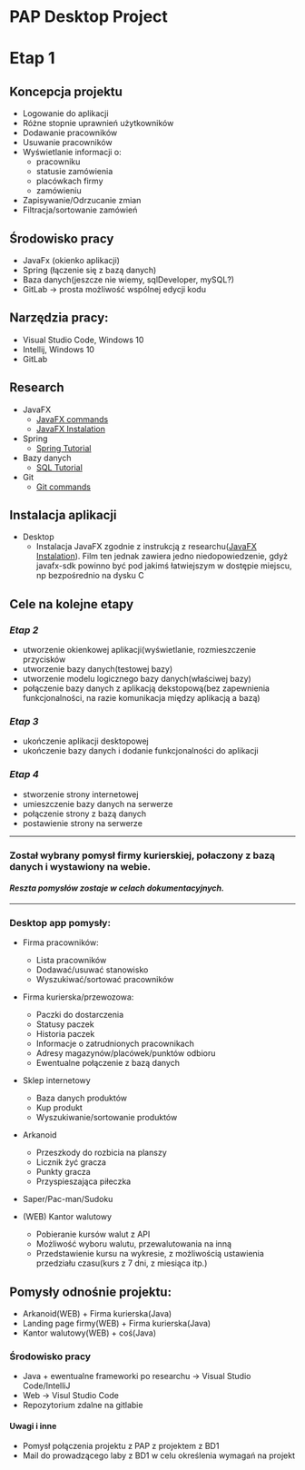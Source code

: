 # **PAP Desktop Project**

# Etap 1

## Koncepcja projektu
  * Logowanie do aplikacji
  * Różne stopnie uprawnień użytkowników
  * Dodawanie pracowników
  * Usuwanie pracowników
  * Wyświetlanie informacji o:
    * pracowniku
    * statusie zamówienia
    * placówkach firmy
    * zamówieniu
  * Zapisywanie/Odrzucanie zmian
  * Filtracja/sortowanie zamówień

## Środowisko pracy
  * JavaFx (okienko aplikacji)
  * Spring (łączenie się z bazą danych)
  * Baza danych(jeszcze nie wiemy, sqlDeveloper, mySQL?)
  * GitLab -> prosta możliwość wspólnej edycji kodu

## Narzędzia pracy:
  * Visual Studio Code, Windows 10
  * Intellij, Windows 10
  * GitLab

## Research
  * JavaFX
    * [JavaFX commands](https://www.youtube.com/playlist?list=PL6gx4Cwl9DGBzfXLWLSYVy8EbTdpGbUIG)
    * [JavaFX Instalation](https://www.youtube.com/watch?v=H67COH9F718)
  * Spring 
    * [Spring Tutorial](https://www.javatpoint.com/spring-boot-tutorial)
  * Bazy danych 
    * [SQL Tutorial](https://www.youtube.com/watch?v=7S_tz1z_5bA&t=1863s&ab_channel=ProgrammingwithMosh)
  * Git 
    * [Git commands](https://git-scm.com/book/en/v2)

## Instalacja aplikacji
  * Desktop
    * Instalacja JavaFX zgodnie z instrukcją z researchu([JavaFX Instalation](https://www.youtube.com/watch?v=H67COH9F718)). Film ten jednak zawiera jedno niedopowiedzenie, gdyż javafx-sdk powinno być pod jakimś łatwiejszym w dostępie miejscu, np bezpośrednio na dysku C 
    

## **Cele na kolejne etapy**

### *Etap 2*
* utworzenie okienkowej aplikacji(wyświetlanie, rozmieszczenie przycisków
* utworzenie bazy danych(testowej bazy)
* utworzenie modelu logicznego bazy danych(właściwej bazy)
* połączenie bazy danych z aplikacją dekstopową(bez zapewnienia funkcjonalności, na razie komunikacja między aplikacją a bazą)

### *Etap 3*
* ukończenie aplikacji desktopowej
* ukończenie bazy danych i dodanie funkcjonalności do aplikacji

### *Etap 4*
* stworzenie strony internetowej
* umieszczenie bazy danych na serwerze
* połączenie strony z bazą danych
* postawienie strony na serwerze

---

### **Został wybrany pomysł firmy kurierskiej, połaczony z bazą danych i wystawiony na webie.**

#### *Reszta pomysłów zostaje w celach dokumentacyjnych.*
---

### Desktop app pomysły:

* Firma pracowników:
    * Lista pracowników
    * Dodawać/usuwać stanowisko
    * Wyszukiwać/sortować pracowników

* Firma kurierska/przewozowa:
    * Paczki do dostarczenia
    * Statusy paczek
    * Historia paczek
    * Informacje o zatrudnionych pracownikach
    * Adresy magazynów/placówek/punktów odbioru
    * Ewentualne połączenie z bazą danych

* Sklep internetowy
    * Baza danych produktów
    * Kup produkt
    * Wyszukiwanie/sortowanie produktów 

* Arkanoid
    * Przeszkody do rozbicia na planszy
    * Licznik żyć gracza
    * Punkty gracza
    * Przyspieszająca piłeczka

* Saper/Pac-man/Sudoku


* (WEB) Kantor walutowy
    * Pobieranie kursów walut z API
    * Możliwość wyboru walutu, przewalutowania na inną
    * Przedstawienie kursu na wykresie, z możliwością ustawienia przedziału czasu(kurs z 7 dni, z miesiąca itp.)



## Pomysły odnośnie projektu:
* Arkanoid(WEB) + Firma kurierska(Java)
* Landing page firmy(WEB) + Firma kurierska(Java)
* Kantor walutowy(WEB) + coś(Java)


### Środowisko pracy
* Java + ewentualne frameworki po researchu -> Visual Studio Code/IntelliJ
* Web -> Visul Studio Code
* Repozytorium zdalne na gitlabie


#### Uwagi i inne 
* Pomysł połączenia projektu z PAP z projektem z BD1
* Mail do prowadzącego laby z BD1 w celu określenia wymagań na projekt

